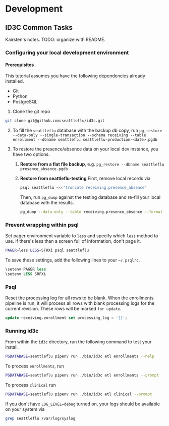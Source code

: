 # Development
## ID3C Common Tasks

Kairsten's notes. TODO: organize with README.
### Configuring your local development environment
#### Prerequisites
This tutorial assumes you have the following dependencies already installed.
* Git
* Python
* PostgreSQL 

1. Clone the git repo
```sh
git clone git@github.com:seattleflu/id3c.git
```

2. To fill the `seattleflu` database with the backup db copy, run 
`pg_restore --data-only --single-transaction --schema receiving --table enrollment --dbname seattleflu seattleflu-production-<date>.pgdb`

3. To restore the presence/absence data on your local dev instance, you have two options.
   1. **Restore from a flat file backup**, e.g. `pg_restore --dbname seattleflu presence_absence.pgdb`
   2. **Restore from seattleflu-testing**
     First, remove local records via
        ```sh
        psql seattleflu <<<"truncate receiving.presence_absence"
        ```
        Then, run `pg_dump` against the testing database and re-fill your local database with the results.
        
        ```sh
        pg_dump --data-only --table receiving.presence_absence --format custom service=seattleflu-testing | pg_restore --single-transaction --dbname seattleflu
        ```

### Prevent wrapping within psql
Set pager environment variable to `less` and specify which `less` method to use. If there's less than a screen full of information, don't page it.
```sh
PAGER=less LESS=SFRXi psql seattleflu
```
To save these settings, add the following lines to your `~/.psqlrc`.
```sql
\setenv PAGER less
\setenv LESS SRFXi
```

### Psql
Reset the processing log for all rows to be blank. When the enrollments pipeline is run, it will process all rows with blank processing logs for the current revision. These rows will be marked `for update`. 
```sql
update receiving.enrollment set processing_log = '[]';
```

### Running id3c
From within the `id3c` directory, run the following command to test your install.
```sh
PGDATABASE=seattleflu pipenv run ./bin/id3c etl enrollments --help
```

To process `enrollments`, run
```sh
PGDATABASE=seattleflu pipenv run ./bin/id3c etl enrollments --prompt
```

To process `clinical` run 
```sh
PGDATABASE=seattleflu pipenv run ./bin/id3c etl clinical --prompt
```

If you don't have `LOG_LEVEL=debug` turned on, your logs should be available on your system via
```sh
grep seattleflu /var/log/syslog
```
